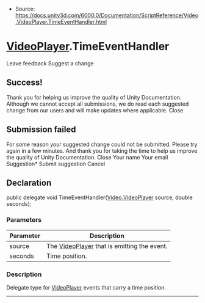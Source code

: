 * Source: https://docs.unity3d.com/6000.0/Documentation/ScriptReference/Video.VideoPlayer.TimeEventHandler.html

#  [VideoPlayer](https://docs.unity3d.com/6000.0/Documentation/ScriptReference/Video.VideoPlayer.html).TimeEventHandler
Leave feedback
Suggest a change
## Success!
Thank you for helping us improve the quality of Unity Documentation. Although we cannot accept all submissions, we do read each suggested change from our users and will make updates where applicable.
Close
## Submission failed
For some reason your suggested change could not be submitted. Please <a>try again</a> in a few minutes. And thank you for taking the time to help us improve the quality of Unity Documentation.
Close
Your name Your email Suggestion* Submit suggestion
Cancel
## Declaration
public delegate void TimeEventHandler([Video.VideoPlayer](https://docs.unity3d.com/6000.0/Documentation/ScriptReference/Video.VideoPlayer.html) source, double seconds); 
### Parameters
Parameter | Description  
---|---  
source | The [VideoPlayer](https://docs.unity3d.com/6000.0/Documentation/ScriptReference/Video.VideoPlayer.html) that is emitting the event.  
seconds | Time position.  
### Description
Delegate type for [VideoPlayer](https://docs.unity3d.com/6000.0/Documentation/ScriptReference/Video.VideoPlayer.html) events that carry a time position.
* * *
